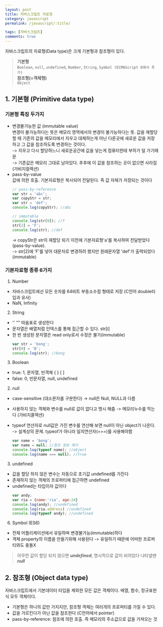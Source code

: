 ```yaml
---
layout: post
title: 자바스크립트 자료형
category: javascript
permalink: /javascript/:title/

tags: [자바스크립트]
comments: true
---
```

자바스크립트의 자료형(Data type)은 크게 기본형과 참조형이 있다. 
>**기본형**   
`Boolean`, `null`, `undefined`, `Number`, `String`, `Symbol (ECMAScript 6에서 추가)`  
>**참조형(=객체형)**       
`Object`

## 1. 기본형 (Primitive data type)

### 기본형 특징 두가지
* 변경불가능한 값 (immutable value)  
변경이 불가능하다는 뜻은 메모리 영역에서의 변경이 불가능하다는 뜻. 값을 재할당할 때 기존의 값을 메모리에서 지우고 대체하는게 아닌 다른곳에 새로운 값을 저장하고 그 값을 참조하도록 변경하는 것이다.   
-> 지우고 다시 할당하느니 새로운공간에 값을 넣는게 컴퓨터한테 부하가 덜 가기때문  
-> 기존값은 메모리 그대로 남아있다. 추후에 이 값을 참조하는 곳이 없으면 사라짐 (가비지컬렉션)  
* pass-by-value  
    값에 의한 호출. 기본자료형은 복사되어 전달된다. 즉 값 자체가 저장되는 것이다
    ```javascript  
    // pass-by-reference
    var str = 'abc';
    var copyStr = str;
    var str = 'def'; 
    console.log(copyStr); //abc

    // immutable
    console.log(str[0]); //f
    str[2] = 'F';
    console.log(str); //def
    ```
    -> copyStr은 str이 재할당 되기 이전에 기본자료형'a'를 복사하여 전달받았다(pass-by-value).  
    -> str[2]에 'F'를 넣어 대문자로 변경하려 했지만 원래문자열 'def'가 출력되었다(immutable)

### 기본자료형 종류 6가지
1. Number
* 자바스크립트에선 모든 숫자를 64비트 부동소수점 형태로 저장 (C언어 double타입과 유사)
* NaN, Infinity

2. String
* '' "" 따옴표로 생성한다
* 문자열은 배열처럼 인덱스를 통해 접근할 수 있다. str[i]
* 한 번 생성된 문자열은 read only로서 수정은 불가(immutable)
    ```javascript
    var str = 'bong';
    str[0] = 'B';
    console.log(str); //bong
    ```

3. Boolean
* true: 1, 문자열, 빈객체 { } [ ]
* false: 0, 빈문자열, null, undefined

2. null 
* case-sensitive (대소문자를 구분한다) -> null은 Null, NULL과 다름
* 사용하지 않는 객체와 변수를 null로 값이 없다고 명시 해줌 -> 메모리누수를 막는다 (가비지콜렉션)
* typeof 연산자로 null값은 가진 변수를 연산해 보면 null이 아닌 object가 나온다.  
-> 설계상의 문제. typeof가 아니라 일치연산자(===)를 사용해야함

    ```javascript
    var name = 'bong';
    var name = null; //참조 정보 제거
    console.log(typeof name); //object
    console.log(name === null); //true
    ```
3. undefined
* 값을 할당 하지 않은 변수는 자동으로 초기값 undefined를 가진다
* 존재하지 않는 객체의 프로퍼티에 접근하면 undefined
* undefined는 타입이자 값이다
    ```javascript
    var andy;
    var ria = {name:'ria', age:24}
    console.log(andy); //undefined
    console.log(ria.address) //undefined
    console.log(typeof andy); //undefined
    ```

6. Symbol (ES6)
* 전체 어플리케이션에서 유일하며 변경불가능(immutable)하다
* 객체 property의 이름을 만들기위해 사용된다 -> 유일하기 때문에 어떠한 프로퍼티와도 충돌X

> 아무런 값이 할당 되지 않으면 **_undefined_**, 명시적으로 값이 비어있다 나타낼땐 **_null_**

## 2. 참조형 (Object data type)
자바스크립트에서 기본데이터 타입을 제외한 모든 값은 객체이다. 배열, 함수, 정규표현식 모두 객체이다.  
* 기본형은 하나의 값만 가지지만, 참조형 객체는 여러개의 프로퍼티를 가질 수 있다.
* 값을 가르킨다가 아닌 값을 참조한다 (C언어에서 pointer)
* pass-by-reference: 참조에 의한 호출. 즉 메모리의 주소값으로 값을 가져오는 것


